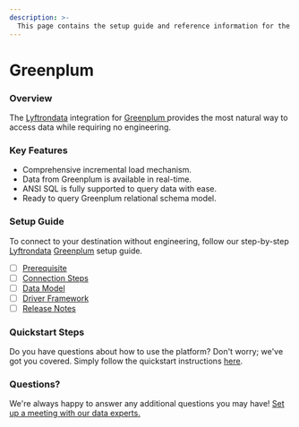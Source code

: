 ```yaml
---
description: >-
  This page contains the setup guide and reference information for the Greenplum source connector.
---
```


# Greenplum

### Overview

The [Lyftrondata](https://www.lyftrondata.com/) integration for [Greenplum](https://www.lyftrondata.com/integration/greenplum/)[ ](https://www.lyftrondata.com/integration/greenplum/)provides the most natural way to access data while requiring no engineering.

### Key Features

* Comprehensive incremental load mechanism.
* Data from Greenplum is available in real-time.&#x20;
* ANSI SQL is fully supported to query data with ease.
* Ready to query Greenplum relational schema model.

### Setup Guide

To connect to your destination without engineering, follow our step-by-step [Lyftrondata](https://www.lyftrondata.com/)  [Greenplum](https://www.lyftrondata.com/integration/greenplum/) setup guide.

* [ ] [Prerequisite](../../technology-analytics/greenplum/prerequisite.md)
* [ ] [Connection Steps](../../technology-analytics/greenplum/connection-steps.md)
* [ ] [Data Model](../../technology-analytics/greenplum/data-model/)
* [ ] [Driver Framework](../../technology-analytics/greenplum/driver-framework/)
* [ ] [Release Notes](../../technology-analytics/greenplum/release-notes.md)

### Quickstart Steps

Do you have questions about how to use the platform? Don't worry; we've got you covered. Simply follow the quickstart instructions [here](../../../quickstart-steps.md).

### Questions? <a href="#questions" id="questions"></a>

We're always happy to answer any additional questions you may have! [Set up a meeting with our data experts.](https://www.lyftrondata.com/book-a-meeting/)

